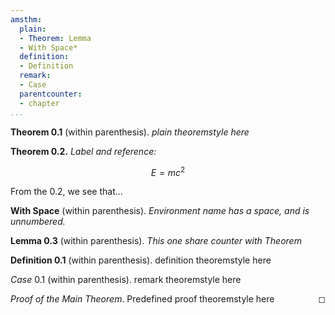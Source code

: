 ```yaml
---
amsthm:
  plain:
  - Theorem: Lemma
  - With Space*
  definition:
  - Definition
  remark:
  - Case
  parentcounter:
  - chapter
...
```


**Theorem 0.1** (within parenthesis). *plain theoremstyle here*

**Theorem 0.2.** *Label and reference:*

$$E=mc^2$$

From the 0.2, we see that...

**With Space** (within parenthesis). *Environment name has a space, and is unnumbered.*

**Lemma 0.3** (within parenthesis). *This one share counter with Theorem*

**Definition 0.1** (within parenthesis). definition theoremstyle here

*Case* 0.1 (within parenthesis). remark theoremstyle here

*Proof of the Main Theorem*. Predefined proof theoremstyle here <span style="float: right">&#9723;<span>
